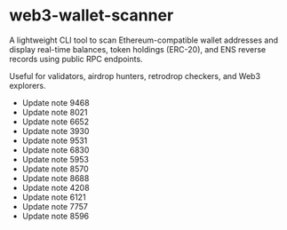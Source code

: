 # web3-wallet-scanner

A lightweight CLI tool to scan Ethereum-compatible wallet addresses and display real-time balances, token holdings (ERC-20), and ENS reverse records using public RPC endpoints.

Useful for validators, airdrop hunters, retrodrop checkers, and Web3 explorers.
- Update note 9468
- Update note 8021
- Update note 6652
- Update note 3930
- Update note 9531
- Update note 6830
- Update note 5953
- Update note 8570
- Update note 8688
- Update note 4208
- Update note 6121
- Update note 7757
- Update note 8596
